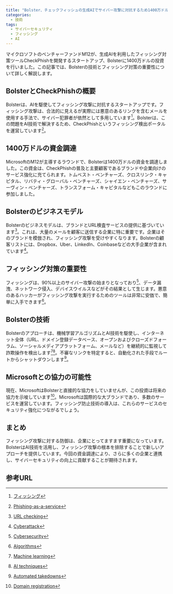 ```yaml
---
title: "Bolster、チェックフィッシュの生成AIでサイバー攻撃に対抗するため1400万ドルを調達"
categories:
  - 技術
tags:
  - サイバーセキュリティ
  - フィッシング
  - AI
---
```

マイクロソフトのベンチャーファンドM12が、生成AIを利用したフィッシング対策ツールCheckPhishを開発するスタートアップ、Bolsterに1400万ドルの投資を行いました。この記事では、Bolsterの技術とフィッシング対策の重要性について詳しく解説します。

## BolsterとCheckPhishの概要

Bolsterは、AIを駆使してフィッシング攻撃に対抗するスタートアップです。フィッシング攻撃は、合法的に見えるが実際には悪意のあるリンクを含むメールを使用する手法で、サイバー犯罪者が依然として多用しています[^1]。Bolsterは、この問題をAI技術で解決するため、CheckPhishというフィッシング検出ポータルを運営しています[^2]。

## 1400万ドルの資金調達

MicrosoftのM12が主導するラウンドで、Bolsterは1400万ドルの資金を調達しました。この資金は、CheckPhishの普及と主要顧客であるブランドや企業向けのサービス強化に充てられます。トムベスト・ベンチャーズ、クロスリンク・キャピタル、リバティ・グローバル・ベンチャーズ、シャイエン・ベンチャーズ、サーヴィン・ベンチャーズ、トランスフォーム・キャピタルなどもこのラウンドに参加しました。

## Bolsterのビジネスモデル

Bolsterのビジネスモデルは、ブランドとURL検査サービスの提供に基づいています[^3]。これは、大量のメールを顧客に送信する企業に特に重要です。企業はそのブランドを模倣され、フィッシング攻撃を受けやすくなります。Bolsterの顧客リストには、Dropbox、Uber、LinkedIn、Coinbaseなどの大手企業が含まれています[^4]。

## フィッシング対策の重要性 

フィッシングは、90%以上のサイバー攻撃の始まりとなっており[^5]、データ漏洩、ネットワーク侵入、デバイスウイルスなどがその結果として生じます。悪意のあるハッカーがフィッシング攻撃を実行するためのツールは非常に安価で、簡単に入手できます[^6]。

## Bolsterの技術

Bolsterのアプローチは、機械学習アルゴリズムとAI技術を駆使し、インターネット全体（URL、ドメイン登録データベース、オープンおよびクローズドフォーラム、ソーシャルメディアプラットフォーム、メールなど）を継続的に監視して詐欺操作を検出します[^7][^8]。不審なリンクを特定すると、自動化された手段でルートからシャットダウンします[^9]。

## Microsoftとの協力の可能性

現在、MicrosoftはBolsterと直接的な協力をしていませんが、この投資は将来の協力を示唆しています[^10]。Microsoftは国際的な大ブランドであり、多数のサービスを運営しています。フィッシング防止技術の導入は、これらのサービスのセキュリティ強化につながるでしょう。

## まとめ

フィッシング攻撃に対する防御は、企業にとってますます重要になっています。BolsterはAI技術を活用し、フィッシング攻撃の根本を排除することで新しいアプローチを提供しています。今回の資金調達により、さらに多くの企業と連携し、サイバーセキュリティの向上に貢献することが期待されます。

## 参考URL
[^1]: [フィッシング](https://eow.alc.co.jp/search?q=phishing)
[^2]: [Phishing-as-a-service](https://eset-info.canon-its.jp/malware_info/term/detail/00191.html)
[^3]: [URL checking](https://nordvpn.com/link-checker/)
[^4]: [Cyberattack](https://www.f5.com/ja_jp/glossary/cyberattacks#:~:text=%E3%82%B5%E3%82%A4%E3%83%90%E3%83%BC%E6%94%BB%E6%92%83%E3%81%A8%E3%81%AF%E3%80%81%E3%82%B3%E3%83%B3%E3%83%94%E3%83%A5%E3%83%BC%E3%82%BF,%E6%82%AA%E6%84%8F%E3%81%AE%E3%81%82%E3%82%8B%E3%82%AD%E3%83%A3%E3%83%B3%E3%83%9A%E3%83%BC%E3%83%B3%E3%81%A7%E3%81%99%E3%80%82)
[^5]: [Cybersecurity](https://www.ibm.com/jp-ja/topics/cybersecurity#:~:text=%E3%82%B5%E3%82%A4%E3%83%90%E3%83%BC%E3%82%BB%E3%82%AD%E3%83%A5%E3%83%AA%E3%83%86%E3%82%A3%E3%83%BC%E3%81%A8%E3%81%AF%E3%80%81%E3%82%B5%E3%82%A4%E3%83%90%E3%83%BC,%E5%AF%BE%E7%AD%96%E3%80%81%E6%85%A3%E8%A1%8C%E3%81%AE%E3%81%93%E3%81%A8%E3%81%A7%E3%81%99%E3%80%82)
[^6]: [Algorithms](https://eow.alc.co.jp/search?q=algorithm)
[^7]: [Machine learning](https://www.nttdata-gsl.co.jp/related/column/what-is-machine-learning.html#:~:text=%E6%A9%9F%E6%A2%B0%E5%AD%A6%E7%BF%92%EF%BC%88Machine%20Learning%EF%BC%89%E3%81%A8,%E3%81%99%E3%82%8B%E3%83%87%E3%83%BC%E3%82%BF%E8%A7%A3%E6%9E%90%E6%8A%80%E8%A1%93%E3%81%A7%E3%81%99%E3%80%82)
[^8]: [AI techniques](https://www.simplilearn.com/tutorials/artificial-intelligence-tutorial/top-ai-techniques)
[^9]: [Automated takedowns](https://bolster.ai/automated-takedown)
[^10]: [Domain registration](https://domains.google/intl/ja_jp/)

